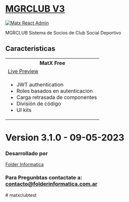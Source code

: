 <h1><a href="https://ui-lib.com/downloads/matx-react-dashboard/">MGRCLUB V3</a></h1>

<a href="https://matx-react-free.netlify.app/"><img alt="Matx React Admin" src="https://ui-lib.com/blog/wp-content/uploads/2021/09/matx-github.png" /></a>

<p>MGRCLUB Sistema de Socios de Club Social Deportivo</p>
<h2>Caracteristicas</h2>
<table>
<tr>
<th>MatX Free</th>
</tr>
<tr>
<td>
<a href="https://matxclubtest.vercel.app/mgrclub">Live Preview</a> <br>
</td>
</tr>
<tr>
<td valign="top">
<ul>
  <li>JWT authentication</li>
  <li>Roles basados en autenticacion</li>
  <li>Carga retrasada de componentes </li>
  <li>División de código</li>  
  <li>UI kits </li>
</ul>  
</td>
</table>

# Version 3.1.0 - 09-05-2023

<h3>Desarrollado por</h3>
<a href="https://www.folderinformatica.com.ar">Folder Informatica</a>

<h3>Para Pregunbtas contactate a: <a href="mailto:contacto@folderinformatica.com.ar">contacto@folderinformatica.com.ar</a></h3>
#   m a t x c l u b t e s t 
 
 
